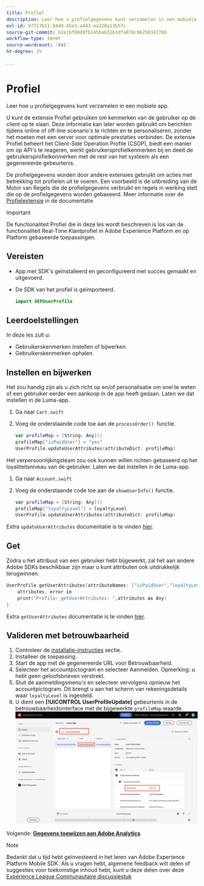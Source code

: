 ```yaml
---
title: Profiel
description: Leer hoe u profielgegevens kunt verzamelen in een mobiele app.
exl-id: 97717611-04d9-45e3-a443-ea220a13b57c
source-git-commit: b2e1bf08d9fb145ba63263dfa078c96258342708
workflow-type: tm+mt
source-wordcount: '441'
ht-degree: 1%

---
```


# Profiel

Leer hoe u profielgegevens kunt verzamelen in een mobiele app.

U kunt de extensie Profiel gebruiken om kenmerken van de gebruiker op de client op te slaan. Deze informatie kan later worden gebruikt om berichten tijdens online of off-line scenario&#39;s te richten en te personaliseren, zonder het moeten met een server voor optimale prestaties verbinden. De extensie Profiel beheert het Client-Side Operation Profile (CSOP), biedt een manier om op API&#39;s te reageren, werkt gebruikersprofielkenmerken bij en deelt de gebruikersprofielkenmerken met de rest van het systeem als een gegenereerde gebeurtenis.

De profielgegevens worden door andere extensies gebruikt om acties met betrekking tot profielen uit te voeren. Een voorbeeld is de uitbreiding van de Motor van Regels die de profielgegevens verbruikt en regels in werking stelt die op de profielgegevens worden gebaseerd. Meer informatie over de [Profielextensie](https://developer.adobe.com/client-sdks/documentation/profile/) in de documentatie

>[!IMPORTANT]
>
>De functionaliteit Profiel die in deze les wordt beschreven is los van de functionaliteit Real-Time Klantprofiel in Adobe Experience Platform en op Platform gebaseerde toepassingen.


## Vereisten

* App met SDK&#39;s geïnstalleerd en geconfigureerd met succes gemaakt en uitgevoerd.
* De SDK van het profiel is geïmporteerd.

   ```swift
   import AEPUserProfile
   ```

## Leerdoelstellingen

In deze les zult u:

* Gebruikerskenmerken instellen of bijwerken.
* Gebruikerskenmerken ophalen.


## Instellen en bijwerken

Het zou handig zijn als u zich richt op en/of personalisatie om snel te weten of een gebruiker eerder een aankoop in de app heeft gedaan. Laten we dat instellen in de Luma-app.

1. Ga naar `Cart.swift`

1. Voeg de onderstaande code toe aan de `processOrder() `functie.

   ```swift
   var profileMap = [String: Any]()
   profileMap["isPaidUser"] = "yes"
   UserProfile.updateUserAttributes(attributeDict: profileMap)
   ```

Het verpersoonlijkingsteam zou ook kunnen willen richten gebaseerd op het loyaliteitsniveau van de gebruiker. Laten we dat instellen in de Luma-app.

1. Ga naar `Account.swift`

1. Voeg de onderstaande code toe aan de `showUserInfo()` functie.

   ```swift
   var profileMap = [String: Any]()
   profileMap["loyaltyLevel"] = loyaltyLevel
   UserProfile.updateUserAttributes(attributeDict: profileMap)
   ```

Extra `updateUserAttributes` documentatie is te vinden [hier](https://developer.adobe.com/client-sdks/documentation/profile/api-reference/#updateuserattribute).

## Get

Zodra u het attribuut van een gebruiker hebt bijgewerkt, zal het aan andere Adobe SDKs beschikbaar zijn maar u kunt attributen ook uitdrukkelijk terugwinnen.

```swift
UserProfile.getUserAttributes(attributeNames: ["isPaidUser","loyaltyLevel"]){
    attributes, error in
    print("Profile: getUserAttributes: ",attributes as Any)
}
```

Extra `getUserAttributes` documentatie is te vinden [hier](https://developer.adobe.com/client-sdks/documentation/profile/api-reference/#getuserattributes).

## Valideren met betrouwbaarheid

1. Controleer de [installatie-instructies](assurance.md) sectie.
1. Installeer de toepassing.
1. Start de app met de gegenereerde URL voor Betrouwbaarheid.
1. Selecteer het accountpictogram en selecteer Aanmelden. Opmerking: u hebt geen geloofsbrieven verstrekt.
1. Sluit de aanmeldingsmenu&#39;s en selecteer vervolgens opnieuw het accountpictogram. Dit brengt u aan het scherm van rekeningsdetails waar `loyaltyLevel` is ingesteld.
1. U dient een **[!UICONTROL UserProfileUpdate]** gebeurtenis in de betrouwbaarheidsinterface met de bijgewerkte `profileMap` waarde.
   ![profiel valideren](assets/mobile-profile-validate.png)

Volgende: **[Gegevens toewijzen aan Adobe Analytics](analytics.md)**

>[!NOTE]
>
>Bedankt dat u tijd hebt geïnvesteerd in het leren van Adobe Experience Platform Mobile SDK. Als u vragen hebt, algemene feedback wilt delen of suggesties voor toekomstige inhoud hebt, kunt u deze delen over deze [Experience League Communautaire discussiestuk](https://experienceleaguecommunities.adobe.com/t5/adobe-experience-platform-launch/tutorial-discussion-implement-adobe-experience-cloud-in-mobile/td-p/443796)